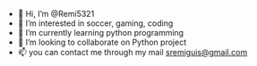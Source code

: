 - 👋 Hi, I’m @Remi5321
- 👀 I’m interested in soccer, gaming, coding
- 🌱 I’m currently learning python programming
- 💞️ I’m looking to collaborate on Python project
- 📫 you can contact me through my mail sremiguis@gmail.com

<!---
Remi5321/Remi5321 is a ✨ special ✨ repository because its `README.md` (this file) appears on your GitHub profile.
You can click the Preview link to take a look at your changes.
--->
